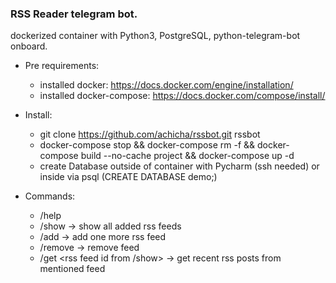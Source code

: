 ### RSS Reader telegram bot.

dockerized container with Python3, PostgreSQL, python-telegram-bot onboard.


- Pre requirements:

	- installed docker: https://docs.docker.com/engine/installation/
	- installed docker-compose: https://docs.docker.com/compose/install/

- Install:

	- git clone https://github.com/achicha/rssbot.git rssbot
	- docker-compose stop && docker-compose rm -f && docker-compose build --no-cache project && docker-compose up -d
	- create Database outside of container with Pycharm (ssh needed) or inside via psql (CREATE DATABASE demo;)

- Commands:

	 - /help
	 - /show -> show all added rss feeds
	 - /add <rss feed>  -> add one more rss feed
	 - /remove <rss feed id>  -> remove feed
	 - /get <rss feed id from /show> <number of posts> -> get recent rss posts from mentioned feed